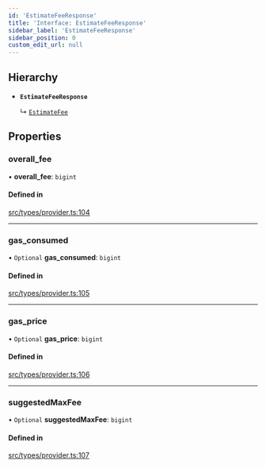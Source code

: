 ```yaml
---
id: 'EstimateFeeResponse'
title: 'Interface: EstimateFeeResponse'
sidebar_label: 'EstimateFeeResponse'
sidebar_position: 0
custom_edit_url: null
---
```


## Hierarchy

- **`EstimateFeeResponse`**

  ↳ [`EstimateFee`](EstimateFee.md)

## Properties

### overall_fee

• **overall_fee**: `bigint`

#### Defined in

[src/types/provider.ts:104](https://github.com/PhilippeR26/starknet.js/blob/d3c8cca/src/types/provider.ts#L104)

---

### gas_consumed

• `Optional` **gas_consumed**: `bigint`

#### Defined in

[src/types/provider.ts:105](https://github.com/PhilippeR26/starknet.js/blob/d3c8cca/src/types/provider.ts#L105)

---

### gas_price

• `Optional` **gas_price**: `bigint`

#### Defined in

[src/types/provider.ts:106](https://github.com/PhilippeR26/starknet.js/blob/d3c8cca/src/types/provider.ts#L106)

---

### suggestedMaxFee

• `Optional` **suggestedMaxFee**: `bigint`

#### Defined in

[src/types/provider.ts:107](https://github.com/PhilippeR26/starknet.js/blob/d3c8cca/src/types/provider.ts#L107)

